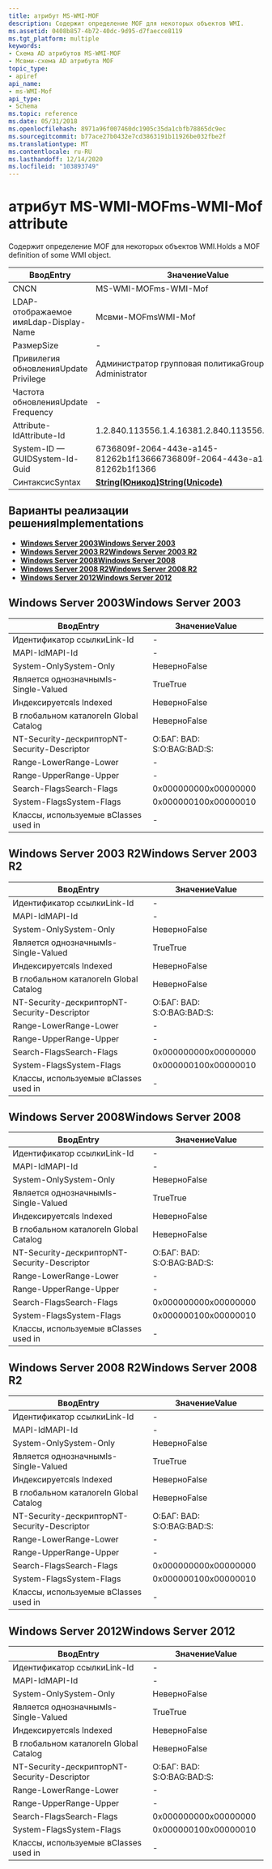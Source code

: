 ```yaml
---
title: атрибут MS-WMI-MOF
description: Содержит определение MOF для некоторых объектов WMI.
ms.assetid: 0408b857-4b72-40dc-9d95-d7faecce8119
ms.tgt_platform: multiple
keywords:
- Схема AD атрибутов MS-WMI-MOF
- Мсвми-схема AD атрибута MOF
topic_type:
- apiref
api_name:
- ms-WMI-Mof
api_type:
- Schema
ms.topic: reference
ms.date: 05/31/2018
ms.openlocfilehash: 8971a96f007460dc1905c35da1cbfb78865dc9ec
ms.sourcegitcommit: b77ace27b0432e7cd3863191b11926be032fbe2f
ms.translationtype: MT
ms.contentlocale: ru-RU
ms.lasthandoff: 12/14/2020
ms.locfileid: "103893749"
---
```

# <a name="ms-wmi-mof-attribute"></a><span data-ttu-id="4181a-105">атрибут MS-WMI-MOF</span><span class="sxs-lookup"><span data-stu-id="4181a-105">ms-WMI-Mof attribute</span></span>

<span data-ttu-id="4181a-106">Содержит определение MOF для некоторых объектов WMI.</span><span class="sxs-lookup"><span data-stu-id="4181a-106">Holds a MOF definition of some WMI object.</span></span>



| <span data-ttu-id="4181a-107">Ввод</span><span class="sxs-lookup"><span data-stu-id="4181a-107">Entry</span></span> | <span data-ttu-id="4181a-108">Значение</span><span class="sxs-lookup"><span data-stu-id="4181a-108">Value</span></span> |
|-------------------|---------------------------------------------|
| <span data-ttu-id="4181a-109">CN</span><span class="sxs-lookup"><span data-stu-id="4181a-109">CN</span></span>                | <span data-ttu-id="4181a-110">MS-WMI-MOF</span><span class="sxs-lookup"><span data-stu-id="4181a-110">ms-WMI-Mof</span></span>                                  |
| <span data-ttu-id="4181a-111">LDAP-отображаемое имя</span><span class="sxs-lookup"><span data-stu-id="4181a-111">Ldap-Display-Name</span></span> | <span data-ttu-id="4181a-112">Мсвми-MOF</span><span class="sxs-lookup"><span data-stu-id="4181a-112">msWMI-Mof</span></span>                                   |
| <span data-ttu-id="4181a-113">Размер</span><span class="sxs-lookup"><span data-stu-id="4181a-113">Size</span></span>              | \-                                          |
| <span data-ttu-id="4181a-114">Привилегия обновления</span><span class="sxs-lookup"><span data-stu-id="4181a-114">Update Privilege</span></span>  | <span data-ttu-id="4181a-115">Администратор групповая политика</span><span class="sxs-lookup"><span data-stu-id="4181a-115">Group Policy Administrator</span></span>                  |
| <span data-ttu-id="4181a-116">Частота обновления</span><span class="sxs-lookup"><span data-stu-id="4181a-116">Update Frequency</span></span>  | \-                                          |
| <span data-ttu-id="4181a-117">Attribute-Id</span><span class="sxs-lookup"><span data-stu-id="4181a-117">Attribute-Id</span></span>      | <span data-ttu-id="4181a-118">1.2.840.113556.1.4.1638</span><span class="sxs-lookup"><span data-stu-id="4181a-118">1.2.840.113556.1.4.1638</span></span>                     |
| <span data-ttu-id="4181a-119">System-ID — GUID</span><span class="sxs-lookup"><span data-stu-id="4181a-119">System-Id-Guid</span></span>    | <span data-ttu-id="4181a-120">6736809f-2064-443e-a145-81262b1f1366</span><span class="sxs-lookup"><span data-stu-id="4181a-120">6736809f-2064-443e-a145-81262b1f1366</span></span>        |
| <span data-ttu-id="4181a-121">Синтаксис</span><span class="sxs-lookup"><span data-stu-id="4181a-121">Syntax</span></span>            | [<span data-ttu-id="4181a-122">**String(Юникод)**</span><span class="sxs-lookup"><span data-stu-id="4181a-122">**String(Unicode)**</span></span>](s-string-unicode.md) |



## <a name="implementations"></a><span data-ttu-id="4181a-123">Варианты реализации решения</span><span class="sxs-lookup"><span data-stu-id="4181a-123">Implementations</span></span>

-   [<span data-ttu-id="4181a-124">**Windows Server 2003**</span><span class="sxs-lookup"><span data-stu-id="4181a-124">**Windows Server 2003**</span></span>](#windows-server-2003)
-   [<span data-ttu-id="4181a-125">**Windows Server 2003 R2**</span><span class="sxs-lookup"><span data-stu-id="4181a-125">**Windows Server 2003 R2**</span></span>](#windows-server-2003-r2)
-   [<span data-ttu-id="4181a-126">**Windows Server 2008**</span><span class="sxs-lookup"><span data-stu-id="4181a-126">**Windows Server 2008**</span></span>](#windows-server-2008)
-   [<span data-ttu-id="4181a-127">**Windows Server 2008 R2**</span><span class="sxs-lookup"><span data-stu-id="4181a-127">**Windows Server 2008 R2**</span></span>](#windows-server-2008-r2)
-   [<span data-ttu-id="4181a-128">**Windows Server 2012**</span><span class="sxs-lookup"><span data-stu-id="4181a-128">**Windows Server 2012**</span></span>](#windows-server-2012)

## <a name="windows-server-2003"></a><span data-ttu-id="4181a-129">Windows Server 2003</span><span class="sxs-lookup"><span data-stu-id="4181a-129">Windows Server 2003</span></span>



| <span data-ttu-id="4181a-130">Ввод</span><span class="sxs-lookup"><span data-stu-id="4181a-130">Entry</span></span> | <span data-ttu-id="4181a-131">Значение</span><span class="sxs-lookup"><span data-stu-id="4181a-131">Value</span></span> |
|------------------------|--------------|
| <span data-ttu-id="4181a-132">Идентификатор ссылки</span><span class="sxs-lookup"><span data-stu-id="4181a-132">Link-Id</span></span>                | \-           |
| <span data-ttu-id="4181a-133">MAPI-Id</span><span class="sxs-lookup"><span data-stu-id="4181a-133">MAPI-Id</span></span>                | \-           |
| <span data-ttu-id="4181a-134">System-Only</span><span class="sxs-lookup"><span data-stu-id="4181a-134">System-Only</span></span>            | <span data-ttu-id="4181a-135">Неверно</span><span class="sxs-lookup"><span data-stu-id="4181a-135">False</span></span>        |
| <span data-ttu-id="4181a-136">Является однозначным</span><span class="sxs-lookup"><span data-stu-id="4181a-136">Is-Single-Valued</span></span>       | <span data-ttu-id="4181a-137">True</span><span class="sxs-lookup"><span data-stu-id="4181a-137">True</span></span>         |
| <span data-ttu-id="4181a-138">Индексируется</span><span class="sxs-lookup"><span data-stu-id="4181a-138">Is Indexed</span></span>             | <span data-ttu-id="4181a-139">Неверно</span><span class="sxs-lookup"><span data-stu-id="4181a-139">False</span></span>        |
| <span data-ttu-id="4181a-140">В глобальном каталоге</span><span class="sxs-lookup"><span data-stu-id="4181a-140">In Global Catalog</span></span>      | <span data-ttu-id="4181a-141">Неверно</span><span class="sxs-lookup"><span data-stu-id="4181a-141">False</span></span>        |
| <span data-ttu-id="4181a-142">NT-Security-дескриптор</span><span class="sxs-lookup"><span data-stu-id="4181a-142">NT-Security-Descriptor</span></span> | <span data-ttu-id="4181a-143">О:БАГ: BAD: S:</span><span class="sxs-lookup"><span data-stu-id="4181a-143">O:BAG:BAD:S:</span></span> |
| <span data-ttu-id="4181a-144">Range-Lower</span><span class="sxs-lookup"><span data-stu-id="4181a-144">Range-Lower</span></span>            | \-           |
| <span data-ttu-id="4181a-145">Range-Upper</span><span class="sxs-lookup"><span data-stu-id="4181a-145">Range-Upper</span></span>            | \-           |
| <span data-ttu-id="4181a-146">Search-Flags</span><span class="sxs-lookup"><span data-stu-id="4181a-146">Search-Flags</span></span>           | <span data-ttu-id="4181a-147">0x00000000</span><span class="sxs-lookup"><span data-stu-id="4181a-147">0x00000000</span></span>   |
| <span data-ttu-id="4181a-148">System-Flags</span><span class="sxs-lookup"><span data-stu-id="4181a-148">System-Flags</span></span>           | <span data-ttu-id="4181a-149">0x00000010</span><span class="sxs-lookup"><span data-stu-id="4181a-149">0x00000010</span></span>   |
| <span data-ttu-id="4181a-150">Классы, используемые в</span><span class="sxs-lookup"><span data-stu-id="4181a-150">Classes used in</span></span>        | \-           |



## <a name="windows-server-2003-r2"></a><span data-ttu-id="4181a-151">Windows Server 2003 R2</span><span class="sxs-lookup"><span data-stu-id="4181a-151">Windows Server 2003 R2</span></span>



| <span data-ttu-id="4181a-152">Ввод</span><span class="sxs-lookup"><span data-stu-id="4181a-152">Entry</span></span> | <span data-ttu-id="4181a-153">Значение</span><span class="sxs-lookup"><span data-stu-id="4181a-153">Value</span></span> |
|------------------------|--------------|
| <span data-ttu-id="4181a-154">Идентификатор ссылки</span><span class="sxs-lookup"><span data-stu-id="4181a-154">Link-Id</span></span>                | \-           |
| <span data-ttu-id="4181a-155">MAPI-Id</span><span class="sxs-lookup"><span data-stu-id="4181a-155">MAPI-Id</span></span>                | \-           |
| <span data-ttu-id="4181a-156">System-Only</span><span class="sxs-lookup"><span data-stu-id="4181a-156">System-Only</span></span>            | <span data-ttu-id="4181a-157">Неверно</span><span class="sxs-lookup"><span data-stu-id="4181a-157">False</span></span>        |
| <span data-ttu-id="4181a-158">Является однозначным</span><span class="sxs-lookup"><span data-stu-id="4181a-158">Is-Single-Valued</span></span>       | <span data-ttu-id="4181a-159">True</span><span class="sxs-lookup"><span data-stu-id="4181a-159">True</span></span>         |
| <span data-ttu-id="4181a-160">Индексируется</span><span class="sxs-lookup"><span data-stu-id="4181a-160">Is Indexed</span></span>             | <span data-ttu-id="4181a-161">Неверно</span><span class="sxs-lookup"><span data-stu-id="4181a-161">False</span></span>        |
| <span data-ttu-id="4181a-162">В глобальном каталоге</span><span class="sxs-lookup"><span data-stu-id="4181a-162">In Global Catalog</span></span>      | <span data-ttu-id="4181a-163">Неверно</span><span class="sxs-lookup"><span data-stu-id="4181a-163">False</span></span>        |
| <span data-ttu-id="4181a-164">NT-Security-дескриптор</span><span class="sxs-lookup"><span data-stu-id="4181a-164">NT-Security-Descriptor</span></span> | <span data-ttu-id="4181a-165">О:БАГ: BAD: S:</span><span class="sxs-lookup"><span data-stu-id="4181a-165">O:BAG:BAD:S:</span></span> |
| <span data-ttu-id="4181a-166">Range-Lower</span><span class="sxs-lookup"><span data-stu-id="4181a-166">Range-Lower</span></span>            | \-           |
| <span data-ttu-id="4181a-167">Range-Upper</span><span class="sxs-lookup"><span data-stu-id="4181a-167">Range-Upper</span></span>            | \-           |
| <span data-ttu-id="4181a-168">Search-Flags</span><span class="sxs-lookup"><span data-stu-id="4181a-168">Search-Flags</span></span>           | <span data-ttu-id="4181a-169">0x00000000</span><span class="sxs-lookup"><span data-stu-id="4181a-169">0x00000000</span></span>   |
| <span data-ttu-id="4181a-170">System-Flags</span><span class="sxs-lookup"><span data-stu-id="4181a-170">System-Flags</span></span>           | <span data-ttu-id="4181a-171">0x00000010</span><span class="sxs-lookup"><span data-stu-id="4181a-171">0x00000010</span></span>   |
| <span data-ttu-id="4181a-172">Классы, используемые в</span><span class="sxs-lookup"><span data-stu-id="4181a-172">Classes used in</span></span>        | \-           |



## <a name="windows-server-2008"></a><span data-ttu-id="4181a-173">Windows Server 2008</span><span class="sxs-lookup"><span data-stu-id="4181a-173">Windows Server 2008</span></span>



| <span data-ttu-id="4181a-174">Ввод</span><span class="sxs-lookup"><span data-stu-id="4181a-174">Entry</span></span> | <span data-ttu-id="4181a-175">Значение</span><span class="sxs-lookup"><span data-stu-id="4181a-175">Value</span></span> |
|------------------------|--------------|
| <span data-ttu-id="4181a-176">Идентификатор ссылки</span><span class="sxs-lookup"><span data-stu-id="4181a-176">Link-Id</span></span>                | \-           |
| <span data-ttu-id="4181a-177">MAPI-Id</span><span class="sxs-lookup"><span data-stu-id="4181a-177">MAPI-Id</span></span>                | \-           |
| <span data-ttu-id="4181a-178">System-Only</span><span class="sxs-lookup"><span data-stu-id="4181a-178">System-Only</span></span>            | <span data-ttu-id="4181a-179">Неверно</span><span class="sxs-lookup"><span data-stu-id="4181a-179">False</span></span>        |
| <span data-ttu-id="4181a-180">Является однозначным</span><span class="sxs-lookup"><span data-stu-id="4181a-180">Is-Single-Valued</span></span>       | <span data-ttu-id="4181a-181">True</span><span class="sxs-lookup"><span data-stu-id="4181a-181">True</span></span>         |
| <span data-ttu-id="4181a-182">Индексируется</span><span class="sxs-lookup"><span data-stu-id="4181a-182">Is Indexed</span></span>             | <span data-ttu-id="4181a-183">Неверно</span><span class="sxs-lookup"><span data-stu-id="4181a-183">False</span></span>        |
| <span data-ttu-id="4181a-184">В глобальном каталоге</span><span class="sxs-lookup"><span data-stu-id="4181a-184">In Global Catalog</span></span>      | <span data-ttu-id="4181a-185">Неверно</span><span class="sxs-lookup"><span data-stu-id="4181a-185">False</span></span>        |
| <span data-ttu-id="4181a-186">NT-Security-дескриптор</span><span class="sxs-lookup"><span data-stu-id="4181a-186">NT-Security-Descriptor</span></span> | <span data-ttu-id="4181a-187">О:БАГ: BAD: S:</span><span class="sxs-lookup"><span data-stu-id="4181a-187">O:BAG:BAD:S:</span></span> |
| <span data-ttu-id="4181a-188">Range-Lower</span><span class="sxs-lookup"><span data-stu-id="4181a-188">Range-Lower</span></span>            | \-           |
| <span data-ttu-id="4181a-189">Range-Upper</span><span class="sxs-lookup"><span data-stu-id="4181a-189">Range-Upper</span></span>            | \-           |
| <span data-ttu-id="4181a-190">Search-Flags</span><span class="sxs-lookup"><span data-stu-id="4181a-190">Search-Flags</span></span>           | <span data-ttu-id="4181a-191">0x00000000</span><span class="sxs-lookup"><span data-stu-id="4181a-191">0x00000000</span></span>   |
| <span data-ttu-id="4181a-192">System-Flags</span><span class="sxs-lookup"><span data-stu-id="4181a-192">System-Flags</span></span>           | <span data-ttu-id="4181a-193">0x00000010</span><span class="sxs-lookup"><span data-stu-id="4181a-193">0x00000010</span></span>   |
| <span data-ttu-id="4181a-194">Классы, используемые в</span><span class="sxs-lookup"><span data-stu-id="4181a-194">Classes used in</span></span>        | \-           |



## <a name="windows-server-2008-r2"></a><span data-ttu-id="4181a-195">Windows Server 2008 R2</span><span class="sxs-lookup"><span data-stu-id="4181a-195">Windows Server 2008 R2</span></span>



| <span data-ttu-id="4181a-196">Ввод</span><span class="sxs-lookup"><span data-stu-id="4181a-196">Entry</span></span> | <span data-ttu-id="4181a-197">Значение</span><span class="sxs-lookup"><span data-stu-id="4181a-197">Value</span></span> |
|------------------------|--------------|
| <span data-ttu-id="4181a-198">Идентификатор ссылки</span><span class="sxs-lookup"><span data-stu-id="4181a-198">Link-Id</span></span>                | \-           |
| <span data-ttu-id="4181a-199">MAPI-Id</span><span class="sxs-lookup"><span data-stu-id="4181a-199">MAPI-Id</span></span>                | \-           |
| <span data-ttu-id="4181a-200">System-Only</span><span class="sxs-lookup"><span data-stu-id="4181a-200">System-Only</span></span>            | <span data-ttu-id="4181a-201">Неверно</span><span class="sxs-lookup"><span data-stu-id="4181a-201">False</span></span>        |
| <span data-ttu-id="4181a-202">Является однозначным</span><span class="sxs-lookup"><span data-stu-id="4181a-202">Is-Single-Valued</span></span>       | <span data-ttu-id="4181a-203">True</span><span class="sxs-lookup"><span data-stu-id="4181a-203">True</span></span>         |
| <span data-ttu-id="4181a-204">Индексируется</span><span class="sxs-lookup"><span data-stu-id="4181a-204">Is Indexed</span></span>             | <span data-ttu-id="4181a-205">Неверно</span><span class="sxs-lookup"><span data-stu-id="4181a-205">False</span></span>        |
| <span data-ttu-id="4181a-206">В глобальном каталоге</span><span class="sxs-lookup"><span data-stu-id="4181a-206">In Global Catalog</span></span>      | <span data-ttu-id="4181a-207">Неверно</span><span class="sxs-lookup"><span data-stu-id="4181a-207">False</span></span>        |
| <span data-ttu-id="4181a-208">NT-Security-дескриптор</span><span class="sxs-lookup"><span data-stu-id="4181a-208">NT-Security-Descriptor</span></span> | <span data-ttu-id="4181a-209">О:БАГ: BAD: S:</span><span class="sxs-lookup"><span data-stu-id="4181a-209">O:BAG:BAD:S:</span></span> |
| <span data-ttu-id="4181a-210">Range-Lower</span><span class="sxs-lookup"><span data-stu-id="4181a-210">Range-Lower</span></span>            | \-           |
| <span data-ttu-id="4181a-211">Range-Upper</span><span class="sxs-lookup"><span data-stu-id="4181a-211">Range-Upper</span></span>            | \-           |
| <span data-ttu-id="4181a-212">Search-Flags</span><span class="sxs-lookup"><span data-stu-id="4181a-212">Search-Flags</span></span>           | <span data-ttu-id="4181a-213">0x00000000</span><span class="sxs-lookup"><span data-stu-id="4181a-213">0x00000000</span></span>   |
| <span data-ttu-id="4181a-214">System-Flags</span><span class="sxs-lookup"><span data-stu-id="4181a-214">System-Flags</span></span>           | <span data-ttu-id="4181a-215">0x00000010</span><span class="sxs-lookup"><span data-stu-id="4181a-215">0x00000010</span></span>   |
| <span data-ttu-id="4181a-216">Классы, используемые в</span><span class="sxs-lookup"><span data-stu-id="4181a-216">Classes used in</span></span>        | \-           |



## <a name="windows-server-2012"></a><span data-ttu-id="4181a-217">Windows Server 2012</span><span class="sxs-lookup"><span data-stu-id="4181a-217">Windows Server 2012</span></span>



| <span data-ttu-id="4181a-218">Ввод</span><span class="sxs-lookup"><span data-stu-id="4181a-218">Entry</span></span> | <span data-ttu-id="4181a-219">Значение</span><span class="sxs-lookup"><span data-stu-id="4181a-219">Value</span></span> |
|------------------------|--------------|
| <span data-ttu-id="4181a-220">Идентификатор ссылки</span><span class="sxs-lookup"><span data-stu-id="4181a-220">Link-Id</span></span>                | \-           |
| <span data-ttu-id="4181a-221">MAPI-Id</span><span class="sxs-lookup"><span data-stu-id="4181a-221">MAPI-Id</span></span>                | \-           |
| <span data-ttu-id="4181a-222">System-Only</span><span class="sxs-lookup"><span data-stu-id="4181a-222">System-Only</span></span>            | <span data-ttu-id="4181a-223">Неверно</span><span class="sxs-lookup"><span data-stu-id="4181a-223">False</span></span>        |
| <span data-ttu-id="4181a-224">Является однозначным</span><span class="sxs-lookup"><span data-stu-id="4181a-224">Is-Single-Valued</span></span>       | <span data-ttu-id="4181a-225">True</span><span class="sxs-lookup"><span data-stu-id="4181a-225">True</span></span>         |
| <span data-ttu-id="4181a-226">Индексируется</span><span class="sxs-lookup"><span data-stu-id="4181a-226">Is Indexed</span></span>             | <span data-ttu-id="4181a-227">Неверно</span><span class="sxs-lookup"><span data-stu-id="4181a-227">False</span></span>        |
| <span data-ttu-id="4181a-228">В глобальном каталоге</span><span class="sxs-lookup"><span data-stu-id="4181a-228">In Global Catalog</span></span>      | <span data-ttu-id="4181a-229">Неверно</span><span class="sxs-lookup"><span data-stu-id="4181a-229">False</span></span>        |
| <span data-ttu-id="4181a-230">NT-Security-дескриптор</span><span class="sxs-lookup"><span data-stu-id="4181a-230">NT-Security-Descriptor</span></span> | <span data-ttu-id="4181a-231">О:БАГ: BAD: S:</span><span class="sxs-lookup"><span data-stu-id="4181a-231">O:BAG:BAD:S:</span></span> |
| <span data-ttu-id="4181a-232">Range-Lower</span><span class="sxs-lookup"><span data-stu-id="4181a-232">Range-Lower</span></span>            | \-           |
| <span data-ttu-id="4181a-233">Range-Upper</span><span class="sxs-lookup"><span data-stu-id="4181a-233">Range-Upper</span></span>            | \-           |
| <span data-ttu-id="4181a-234">Search-Flags</span><span class="sxs-lookup"><span data-stu-id="4181a-234">Search-Flags</span></span>           | <span data-ttu-id="4181a-235">0x00000000</span><span class="sxs-lookup"><span data-stu-id="4181a-235">0x00000000</span></span>   |
| <span data-ttu-id="4181a-236">System-Flags</span><span class="sxs-lookup"><span data-stu-id="4181a-236">System-Flags</span></span>           | <span data-ttu-id="4181a-237">0x00000010</span><span class="sxs-lookup"><span data-stu-id="4181a-237">0x00000010</span></span>   |
| <span data-ttu-id="4181a-238">Классы, используемые в</span><span class="sxs-lookup"><span data-stu-id="4181a-238">Classes used in</span></span>        | \-           |



 

 




